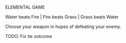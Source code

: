 ELEMENTAL GAME

Water beats Fire | Fire beats Grass | Grass beats Water

Choose your weapon in hopes of defeating your enemy. 

TODO: Fix tie outcome
